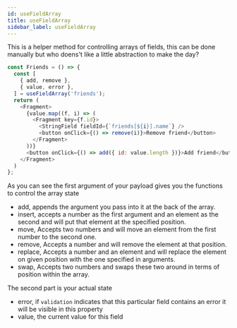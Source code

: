 ```yaml
---
id: useFieldArray
title: useFieldArray
sidebar_label: useFieldArray
---
```


This is a helper method for controlling arrays of fields, this can be done manually
but who doens't like a little abstraction to make the day?

```js
const Friends = () => {
  const [
    { add, remove },
    { value, error },
  ] = useFieldArray('friends');
  return (
    <Fragment>
      {value.map((f, i) => (
        <Fragment key={f.id}>
          <StringField fieldId={`friends[${i}].name`} />
          <button onClick={() => remove(i)}>Remove friend</button>
        </Fragment>
      ))}
      <button onClick={() => add({ id: value.length })}>Add friend</button>
    </Fragment>
  )
};
```

As you can see the first argument of your payload gives you the functions to control the array state

- add, appends the argument you pass into it at the back of the array.
- insert, accepts a number as the first argument and an element as the second and will put that element at the specified position.
- move, Accepts two numbers and will move an element from the first number to the second one.
- remove, Accepts a number and will remove the element at that position.
- replace, Accepts a number and an element and will replace the element on given position with the one specified in arguments.
- swap, Accepts two numbers and swaps these two around in terms of position within the array.

The second part is your actual state

- error, if `validation` indicates that this particular field contains an error it will be visible in this property
- value, the current value for this field

